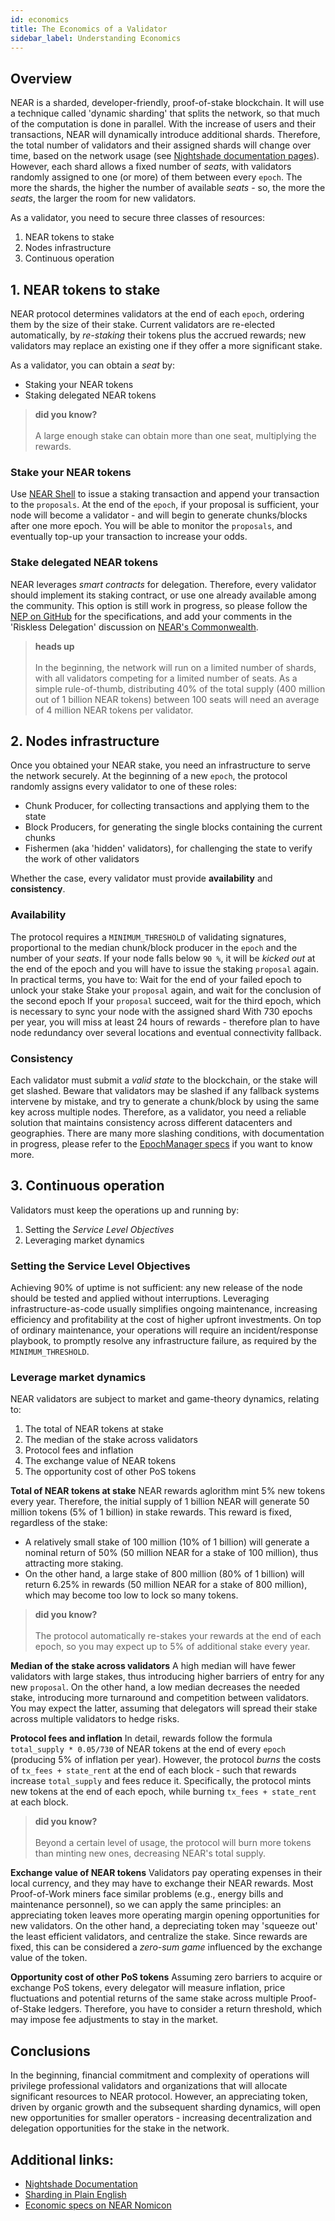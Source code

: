 ```yaml
---
id: economics
title: The Economics of a Validator
sidebar_label: Understanding Economics
---
```

## Overview

NEAR is a sharded, developer-friendly, proof-of-stake blockchain. It will use a technique called 'dynamic sharding' that splits the network, so that much of the computation is done in parallel. With the increase of users and their transactions, NEAR will dynamically introduce additional shards.
Therefore, the total number of validators and their assigned shards will change over time, based on the network usage (see [Nightshade documentation pages](../technical/nightshade.md)).
However, each shard allows a fixed number of *seats*, with validators randomly assigned to one (or more) of them between every `epoch`. The more the shards, the higher the number of available *seats* - so, the more the *seats*, the larger the room for new validators.

As a validator, you need to secure three classes of resources:
1. NEAR tokens to stake
2. Nodes infrastructure
3. Continuous operation


## 1. NEAR tokens to stake

NEAR protocol determines validators at the end of each `epoch`, ordering them by the size of their stake. Current validators are re-elected automatically, by *re-staking* their tokens plus the accrued rewards; new validators may replace an existing one if they offer a more significant stake.

As a validator, you can obtain a *seat* by:
- Staking your NEAR tokens
- Staking delegated NEAR tokens

<blockquote class="info">
    <strong>did you know?</strong><br><br>
    A large enough stake can obtain more than one seat, multiplying the rewards. 
</blockquote>

### Stake your NEAR tokens

Use [NEAR Shell](../development/near-clitool.md) to issue a staking transaction and append your transaction to the `proposals`. At the end of the `epoch`, if your proposal is sufficient, your node will become a validator - and will begin to generate chunks/blocks after one more epoch. You will be able to monitor the `proposals`, and eventually top-up your transaction to increase your odds.

### Stake delegated NEAR tokens

NEAR leverages *smart contracts* for delegation. Therefore, every validator should implement its staking contract, or use one already available among the community. 
This option is still work in progress, so please follow the [NEP on GitHub](https://github.com/nearprotocol/NEPs/blob/staking-contract/text/0000-staking-contract.md) for the specifications, and add your comments in the 'Riskless Delegation' discussion on [NEAR's Commonwealth](https://commonwealth.im/near/proposal/discussion/357-riskless-delegation-aka-tezos-delegation).

<blockquote class="warning">
    <strong>heads up</strong><br><br>
    In the beginning, the network will run on a limited number of shards, with all validators competing for a limited number of seats.
    As a simple rule-of-thumb, distributing 40% of the total supply (400 million out of 1 billion NEAR tokens) between 100 seats will need an average of 4 million NEAR tokens per validator.
</blockquote>


## 2. Nodes infrastructure

Once you obtained your NEAR stake, you need an infrastructure to serve the network securely.
At the beginning of a new `epoch`, the protocol randomly assigns every validator to one of these roles:
- Chunk Producer, for collecting transactions and applying them to the state
- Block Producers, for generating the single blocks containing the current chunks 
- Fishermen (aka 'hidden' validators), for challenging the state to verify the work of other validators

Whether the case, every validator must provide **availability** and **consistency**.

### Availability

The protocol requires a `MINIMUM_THRESHOLD` of validating signatures, proportional to the median chunk/block producer in the `epoch` and the number of your *seats*. If your node falls below `90 %`, it will be *kicked out* at the end of the epoch and you will have to issue the staking `proposal` again.
In practical terms, you have to:
Wait for the end of your failed epoch to unlock your stake
Stake your `proposal` again, and wait for the conclusion of the second epoch
If your `proposal` succeed, wait for the third epoch, which is necessary to sync your node with the assigned shard
With 730 epochs per year, you will miss at least 24 hours of rewards - therefore plan to have node redundancy over several locations and eventual connectivity fallback.

### Consistency

Each validator must submit a *valid state* to the blockchain, or the stake will get slashed. Beware that validators may be slashed if any fallback systems intervene by mistake, and try to generate a chunk/block by using the same key across multiple nodes. Therefore, as a validator, you need a reliable solution that maintains consistency across different datacenters and geographies.
There are many more slashing conditions, with documentation in progress, please refer to the [EpochManager specs](https://github.com/nearprotocol/NEPs/pull/37) if you want to know more.


## 3. Continuous operation

Validators must keep the operations up and running by:
1. Setting the *Service Level Objectives*
2. Leveraging market dynamics

### Setting the Service Level Objectives

Achieving 90% of uptime is not sufficient: any new release of the node should be tested and applied without interruptions. Leveraging infrastructure-as-code usually simplifies ongoing maintenance, increasing efficiency and profitability at the cost of higher upfront investments.
On top of ordinary maintenance, your operations will require an incident/response playbook, to promptly resolve any infrastructure failure, as required by the `MINIMUM_THRESHOLD`.


### Leverage market dynamics

NEAR validators are subject to market and game-theory dynamics, relating to:
1. The total of NEAR tokens at stake
2. The median of the stake across validators
3. Protocol fees and inflation
4. The exchange value of NEAR tokens
5. The opportunity cost of other PoS tokens

**Total of NEAR tokens at stake**
NEAR rewards aglorithm mint 5% new tokens every year. Therefore, the initial supply of 1 billion NEAR will generate 50 million tokens (5% of 1 billion) in stake rewards.
This reward is fixed, regardless of the stake:
- A relatively small stake of 100 million (10% of 1 billion) will generate a nominal return of 50% (50 million NEAR for a stake of 100 million), thus attracting more staking.
- On the other hand, a large stake of 800 million (80% of 1 billion) will return 6.25% in rewards (50 million NEAR for a stake of 800 million), which may become too low to lock so many tokens.

<blockquote class="info">
    <strong>did you know?</strong><br><br>
    The protocol automatically re-stakes your rewards at the end of each epoch, so you may expect up to 5% of additional stake every year.
</blockquote>

**Median of the stake across validators**
A high median will have fewer validators with large stakes, thus introducing higher barriers of entry for any new `proposal`. On the other hand, a low median decreases the needed stake, introducing more turnaround and competition between validators.
You may expect the latter, assuming that delegators will spread their stake across multiple validators to hedge risks.

**Protocol fees and inflation**
In detail, rewards follow the formula `total_supply * 0.05/730` of NEAR tokens at the end of every `epoch` (producing 5% of inflation per year). However, the protocol *burns* the costs of `tx_fees + state_rent` at the end of each block - such that rewards increase `total_supply` and fees reduce it. 
Specifically, the protocol mints new tokens at the end of each epoch, while burning `tx_fees + state_rent` at each block.

<blockquote class="info">
    <strong>did you know?</strong><br><br>
    Beyond a certain level of usage, the protocol will burn more tokens than minting new ones, decreasing NEAR's total supply.
</blockquote>

**Exchange value of NEAR tokens**
Validators pay operating expenses in their local currency, and they may have to exchange their NEAR rewards. Most Proof-of-Work miners face similar problems (e.g., energy bills and maintenance personnel), so we can apply the same principles: an appreciating token leaves more operating margin opening opportunities for new validators. On the other hand, a depreciating token may 'squeeze out' the least efficient validators, and centralize the stake.
Since rewards are fixed, this can be considered a *zero-sum game* influenced by the exchange value of the token.

**Opportunity cost of other PoS tokens**
Assuming zero barriers to acquire or exchange PoS tokens, every delegator will measure inflation, price fluctuations and potential returns of the same stake across multiple Proof-of-Stake ledgers. Therefore, you have to consider a return threshold, which may impose fee adjustments to stay in the market.

## Conclusions

In the beginning, financial commitment and complexity of operations will privilege professional validators and organizations that will allocate significant resources to NEAR protocol.
However, an appreciating token, driven by organic growth and the subsequent sharding dynamics, will open new opportunities for smaller operators - increasing decentralization and delegation opportunities for the stake in the network.


## Additional links:

- [Nightshade Documentation](../technical/nightshade.md)
- [Sharding in Plain English](https://www.citusdata.com/blog/2018/01/10/sharding-in-plain-english/)
- [Economic specs on NEAR Nomicon](https://nomicon.io/Economics/README.html)